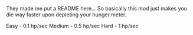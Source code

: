 They made me put a README here...
So basically this mod just makes you die way faster upon depleting your hunger meter.

Easy - 0.1 hp/sec
Medium - 0.5 hp/sec
Hard - 1 hp/sec
